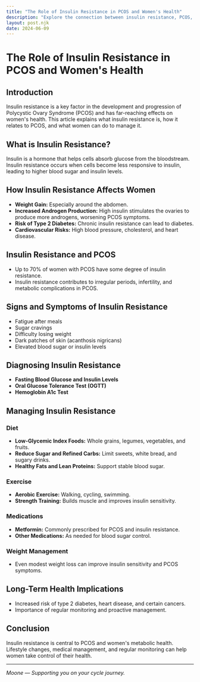 ```yaml
---
title: "The Role of Insulin Resistance in PCOS and Women's Health"
description: "Explore the connection between insulin resistance, PCOS, and women's health, including causes, symptoms, and management strategies."
layout: post.njk
date: 2024-06-09
---
```


# The Role of Insulin Resistance in PCOS and Women's Health

## Introduction

Insulin resistance is a key factor in the development and progression of Polycystic Ovary Syndrome (PCOS) and has far-reaching effects on women's health. This article explains what insulin resistance is, how it relates to PCOS, and what women can do to manage it.

## What is Insulin Resistance?

Insulin is a hormone that helps cells absorb glucose from the bloodstream. Insulin resistance occurs when cells become less responsive to insulin, leading to higher blood sugar and insulin levels.

## How Insulin Resistance Affects Women

- **Weight Gain:** Especially around the abdomen.
- **Increased Androgen Production:** High insulin stimulates the ovaries to produce more androgens, worsening PCOS symptoms.
- **Risk of Type 2 Diabetes:** Chronic insulin resistance can lead to diabetes.
- **Cardiovascular Risks:** High blood pressure, cholesterol, and heart disease.

## Insulin Resistance and PCOS

- Up to 70% of women with PCOS have some degree of insulin resistance.
- Insulin resistance contributes to irregular periods, infertility, and metabolic complications in PCOS.

## Signs and Symptoms of Insulin Resistance

- Fatigue after meals
- Sugar cravings
- Difficulty losing weight
- Dark patches of skin (acanthosis nigricans)
- Elevated blood sugar or insulin levels

## Diagnosing Insulin Resistance

- **Fasting Blood Glucose and Insulin Levels**
- **Oral Glucose Tolerance Test (OGTT)**
- **Hemoglobin A1c Test**

## Managing Insulin Resistance

### Diet

- **Low-Glycemic Index Foods:** Whole grains, legumes, vegetables, and fruits.
- **Reduce Sugar and Refined Carbs:** Limit sweets, white bread, and sugary drinks.
- **Healthy Fats and Lean Proteins:** Support stable blood sugar.

### Exercise

- **Aerobic Exercise:** Walking, cycling, swimming.
- **Strength Training:** Builds muscle and improves insulin sensitivity.

### Medications

- **Metformin:** Commonly prescribed for PCOS and insulin resistance.
- **Other Medications:** As needed for blood sugar control.

### Weight Management

- Even modest weight loss can improve insulin sensitivity and PCOS symptoms.

## Long-Term Health Implications

- Increased risk of type 2 diabetes, heart disease, and certain cancers.
- Importance of regular monitoring and proactive management.

## Conclusion

Insulin resistance is central to PCOS and women's metabolic health. Lifestyle changes, medical management, and regular monitoring can help women take control of their health.

---

*Moone — Supporting you on your cycle journey.* 